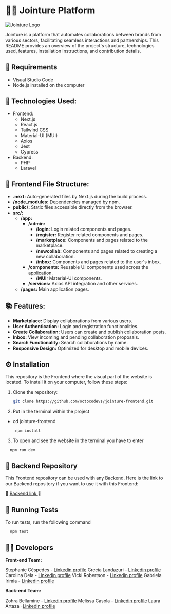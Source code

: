 # 👥🤝 Jointure Platform

![Jointure Logo](./public/img/logo.png)

Jointure is a platform that automates collaborations between brands from various sectors, facilitating seamless interactions and partnerships. This README provides an overview of the project's structure, technologies used, features, installation instructions, and contribution details.

## 📌 Requirements
- Visual Studio Code
- Node.js installed on the computer

## 🚀 Technologies Used:

- Frontend:
  - Next.js
  - React.js
  - Tailwind CSS
  - Material-UI (MUI)
  - Axios
  - Jest
  - Cypress
- Backend:
  - PHP
  - Laravel

## 📁 Frontend File Structure:

- **.next:** Auto-generated files by Next.js during the build process.
- **/node_modules:** Dependencies managed by npm.
- **public/:** Static files accessible directly from the browser.
- **src/:**
  - **/app:**
    - **/admin:**
      - **/login:** Login related components and pages.
      - **/register:** Register related components and pages.
      - **/marketplace:** Components and pages related to the marketplace.
      - **/newcollab:** Components and pages related to creating a new collaboration.
      - **/inbox:** Components and pages related to the user's inbox.
    - **/components:** Reusable UI components used across the application.
      - **/MUI:** Material-UI components.
    - **/services:** Axios API integration and other services.
  - **/pages:** Main application pages.

## 📚 Features:

- **Marketplace:** Display collaborations from various users.
- **User Authentication:** Login and registration functionalities.
- **Create Collaboration:** Users can create and publish collaboration posts.
- **Inbox:** View incoming and pending collaboration proposals.
- **Search Functionality:** Search collaborations by name.
- **Responsive Design:** Optimized for desktop and mobile devices.

## ⚙️ Installation
This repository is the Frontend where the visual part of the website is located. To install it on your computer, follow these steps:

1. Clone the repository:
   ```bash
   git clone https://github.com/octocodevs/jointure-frontend.git
   ```
2. Put in the terminal within the project
- cd jointure-frontend
   ```bash
    npm install
    ```
3. To open and see the website in the terminal you have to enter
  ```bash
    npm run dev
   ```

## 🚨 Backend Repository
This Frontend repository can be used with any Backend. Here is the link to our Backend repository if you want to use it with this Frontend:

🔗 [Backend link ](https://github.com/octocodevs/jointure-backend) 🔗


## 🧪 Running Tests

To run tests, run the following command

```bash
  npm test
```

## 👩‍💻 Developers

**Front-end Team:**

Stephanie Céspedes - [Linkedin profile](https://www.linkedin.com/in/stephanie-cespedes/)
Grecia Landazuri - [Linkedin profile](https://www.linkedin.com/in/grecialh/)
Carolina Dela - [Linkedin profile](https://www.linkedin.com/in/carolina-delfa-silvestre/)
Vicki Robertson - [Linkedin profile](https://www.linkedin.com/in/vickirobertson/)
Gabriela Irimia  - [Linkedin profile](https://www.linkedin.com/in/gabriela-irimia/)

**Back-end Team:**

Zohra Bellamine - [Linkedin profile](https://www.linkedin.com/in/z-bellamine/)
Melissa Casola - [Linkedin profile](https://www.linkedin.com/in/melissa-casola/)
Laura Artaza -[Linkedin profile](https://www.linkedin.com/in/laura-artaza/)